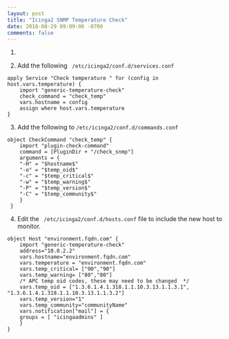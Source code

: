 ```yaml
---
layout: post
title: "Icinga2 SNMP Temperature Check"
date: 2018-08-29 09:09:06 -0700
comments: false
---
```


1. 

2. Add the following ``` /etc/icinga2/conf.d/services.conf```
```
apply Service "Check temperature " for (config in host.vars.temperature) {
    import "generic-temperature-check"      
    check_command = "check_temp"
    vars.hostname = config
    assign where host.vars.temperature
}
```

3. Add the following to ``` /etc/icinga2/conf.d/commands.conf ``` 
```
object CheckCommand "check_temp" {
    import "plugin-check-command"
    command = [PluginDir + "/check_snmp"]
    arguments = {
    "-H" = "$hostname$"
    "-o" = "$temp_oid$"
    "-c" = "$temp_critical$"
    "-w" = "$temp_warning$"
    "-P" = "$temp_version$"
    "-C" = "$temp_community$"  
    }
 }
```

4. Edit the ``` /etc/icinga2/conf.d/hosts.conf``` file to include the new host to monitor. 
```
object Host "environment.fqdn.com" {
    import "generic-temperature-check"
    address="10.0.2.2"
    vars.hostname="environment.fqdn.com"
    vars.temperature = "environment.fqdn.com"
    vars.temp_critical= ["90","90"]
    vars.temp_warning= ["80","80"]
    /* APC temp oid codes, these may need to be changed  */
    vars.temp_oid = ["1.3.6.1.4.1.318.1.1.10.3.13.1.1.3.1", "1.3.6.1.4.1.318.1.1.10.3.13.1.1.3.2"]
    vars.temp_version="1"
    vars.temp_community="communityName"
    vars.notification["mail"] = {
    groups = [ "icingaadmins" ] 
    }
}
```
